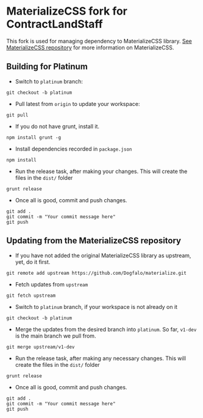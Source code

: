 # MaterializeCSS fork for ContractLandStaff

This fork is used for managing dependency to MaterializeCSS library. 
[See MaterializeCSS repository](https://github.com/Dogfalo/materialize) for more information on MaterializeCSS.

## Building for Platinum

* Switch to `platinum` branch: 
```
git checkout -b platinum
```

* Pull latest from `origin` to update your workspace: 
```
git pull
```

* If you do not have grunt, install it. 
```
npm install grunt -g
```

* Install dependencies recorded in `package.json`
```
npm install
```

* Run the release task, after making your changes. This will create the files in the `dist/` folder
```
grunt release
```

* Once all is good, commit and push changes. 
```
git add .
git commit -m "Your commit message here"
git push
```

## Updating from the MaterializeCSS repository

* If you have not added the original MaterializeCSS library as upstream, yet, do it first.
```
git remote add upstream https://github.com/Dogfalo/materialize.git
```

* Fetch updates from `upstream`
```
git fetch upstream
```

* Switch to `platinum` branch, if your workspace is not already on it
```
git checkout -b platinum
```

* Merge the updates from the desired branch into `platinum`. So far, `v1-dev` is the main branch we pull from.
```
git merge upstream/v1-dev
```

* Run the release task, after making any necessary changes. This will create the files in the `dist/` folder
```
grunt release
```

* Once all is good, commit and push changes. 
```
git add .
git commit -m "Your commit message here"
git push
```
